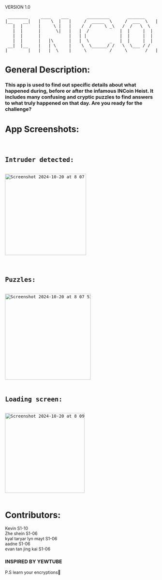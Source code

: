 VERSION 1.0       
<pre>
 ________     ____    ___       _________       _______     __________     ____    ___
|__    __|   |    \  |   |     /  _____  \     /  ___  \   |___    ___|   |    \  |   |
   |  |      |     \ |   |    /  /     \ _\   /  /   \  \      |  |       |     \ |   |
   |  |      |      \|   |   |  /            |  |     |  |     |  |       |      \|   |
   |  |      |           |   | |             |  |     |  |     |  |       |           |
   |  |      |   |\      |   |  \        _   |  |     |  |     |  |       |   |\      |
 __|  |__    |   | \     |    \  \______/ /   \  \___ / /   ---    ---    |   | \     |
|________|   |___|  \____|     \_________/     \_______/   |__________|   |___|  \____|
</pre>


 <h1> 
   General Description:
 </h1>

<h3>This app is used to find out specific details about what happened during, before or after the infamous INCoin Heist.
It includes many confusing and cryptic puzzles to find answers to what truly happened on that day.
Are you ready for the challenge?
</h3>


<h1>
  App Screenshots:
</h1>

<pre>
<h2>
Intruder detected:
</h2>
<img width="268" alt="Screenshot 2024-10-20 at 8 07 08 PM" src="https://github.com/user-attachments/assets/64564c62-289d-4d2a-897e-baf41fb7ff28">

<h2>
Puzzles:
</h2>
<img width="283" alt="Screenshot 2024-10-20 at 8 07 53 PM" src="https://github.com/user-attachments/assets/c20449e8-12ab-4245-8d84-205e78b9c8f6">
<h2>
Loading screen:
</h2>
<img width="263" alt="Screenshot 2024-10-20 at 8 09 02 PM" src="https://github.com/user-attachments/assets/804ec24e-9007-4d75-aec1-585f509c2cb7">

</pre>

<h1>
  Contributors:
</h1>

Kevin S1-10     
Zhe shein S1-06     
kyal taryar lyn mayt S1-06     
aadne S1-06     
evan tan jing kai S1-06    

<h3>
  INSPIRED BY YEWTUBE
</h3>

P.S
learn your encryptions🤑

